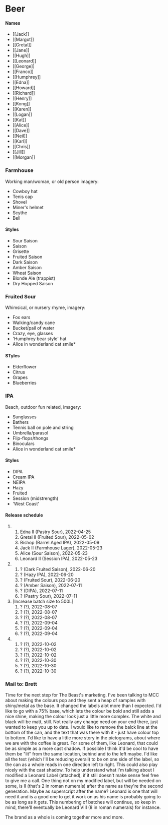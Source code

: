 # Beer
#### Names
- [[Jack]]
- [[Margot]]
- [[Gretal]]
- [[Jane]]
- [[Hugh]]
- [[Leonard]]
- [[George]]
- [[Franco]]
- [[Humphrey]]
- [[Edna]]
- [[Howard]]
- [[Richard]]
- [[Henry]]
- [[Kong]]
- [[Karen]]
- [[Logan]]
- [[Kat]]
- [[Alice]]
- [[Dave]]
- [[Neil]]
- [[Karl]]
- [[Chris]]
- [[Jill]]
- [[Morgan]]


### Farmhouse
Working man/woman, or old person imagery: 
- Cowboy hat
- Tenis cap
- Shovel
- Miner's helmet
- Scythe
- Bell

#### Styles
- Sour Saison
- Saison
- Grisette
- Fruited Saison
- Dark Saison
- Amber Saison
- Wheat Saison
- Blonde Ale (trappist)
- Dry Hopped Saison

### Fruited Sour
Whimsical, or nursery rhyme, imagery:
- Fox ears
- Walking/candy cane
- Bucket/pail of water
- Crazy, eye, glasses
- 'Humphrey bear style' hat
- Alice in wonderland cat smile*

#### STyles
- Elderflower
- Citrus
- Grapes
- Blueberries

### IPA
Beach, outdoor fun related, imagery:
- Sunglasses
- Bathers
- Tennis ball on pole and string
- Umbrella/parasol
- Flip-flops/thongs
- Binoculars
- Alice in wonderland cat smile*

#### Styles
- DIPA
- Cream IPA
- NEIPA
- Hazy
- Fruited
- Session (midstrength)
- 'West Coast'

#### Release schedule
1. 
	1. Edna II (Pastry Sour), 2022-04-25
	2. Gretal II (Fruited Sour), 2022-05-02
	3. Bishop (Barrel Aged IPA), 2022-05-09
	4. Jack II (Farmhouse Lager), 2022-05-23
	5. Alice (Sour Saison), 2022-05-23
	6. Leonard II (Session IPA), 2022-05-23
2. 
	1. ? (Dark Fruited Saison), 2022-06-20
	2. ? (Hazy IPA), 2022-06-20
	3. ? (Fruited Sour), 2022-06-20
	4. ? (Amber Saison), 2022-07-11
	5. ? (DIPA), 2022-07-11
	6. ? (Pastry Sour), 2022-07-11
3. [Increase batch size to 500L]
	1. ? (?), 2022-08-07
	2. ? (?), 2022-08-07
	3. ? (?), 2022-08-07
	4. ? (?), 2022-09-04
	5. ? (?), 2022-09-04
	6. ? (?), 2022-09-04
4. 
	1. ? (?), 2022-10-02
	2. ? (?), 2022-10-02
	3. ? (?), 2022-10-02
	4. ? (?), 2022-10-30
	5. ? (?), 2022-10-30
	6. ? (?), 2022-10-30


### Mail to: Brett
Time for the next step for The Beast's marketing.
I've been talking to MCC about making the colours pop and they sent a heap of samples with shiny/metal as the base. It changed the labels alot more than I expected. I'd like to go with a 75% base, which lets the colour be bold and still adds a nice shine, making the colour look just a little more complex. The white and black will be matt, still. Not really any change need on your end there, just wanted to keep you up to date.
I would like to remove the balck line at the bottom of the can, and the text that was there with it - just have colour top to bottom.
I'd like to have a little more story in the pictograms, about where we are with the coffee is great. For some of them, like Leonard, that could be as simple as a more cast shadow. If possible I think it'd be cool to have them be "lit" from the same location, behind and to the left maybe.
I'd like all the text (which I'll be reducing overall) to be on one side of the label, so the can as a whole reads in one direction left to right. This could also play nicely with the cast shadow.
To help understand what I'm talking about I modified a Leonard Label (attached), if it still doesn't make sense feel free to give me a call.
One thing not on my modified label, but will be needed on some, is Ⅱ (that's 2 in roman numerals) after the name as they're the second generation. Maybe as superscript after the name? Leonard is one that will need it and is a good one to get it work on as his name is probably going to be as long as it gets. This numbering of batches will continue, so keep in mind, there'll eventually be Leonard Ⅷ (8 in roman numerals) for instance.

The brand as a whole is coming together more and more.